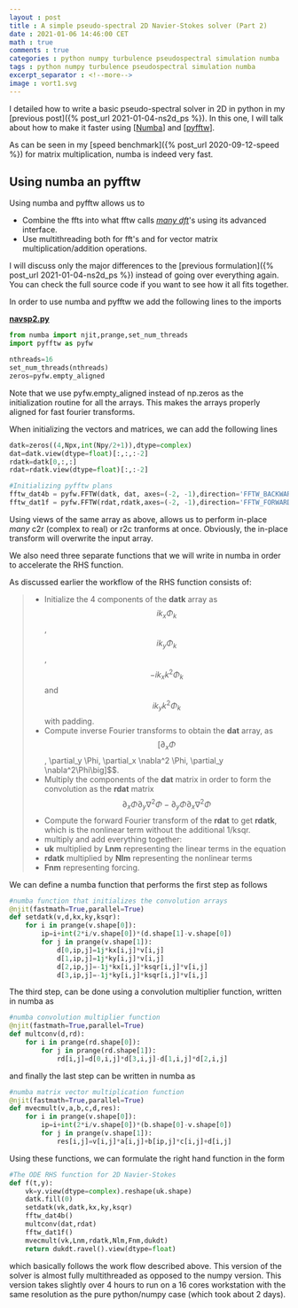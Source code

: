 ```yaml
---
layout : post
title : A simple pseudo-spectral 2D Navier-Stokes solver (Part 2)
date : 2021-01-06 14:46:00 CET
math : true
comments : true
categories : python numpy turbulence pseudospectral simulation numba
tags : python numpy turbulence pseudospectral simulation numba
excerpt_separator : <!--more-->
image : vort1.svg
---
```


I detailed how to write a basic pseudo-spectral solver in 2D in python in my [previous post]({% post_url 2021-01-04-ns2d_ps %}). In this one, I will talk about how to make it faster using [[Numba](https://numba.pydata.org/)] and [[pyfftw](https://github.com/pyFFTW/pyFFTW)].

As can be seen in my [speed benchmark]({% post_url 2020-09-12-speed %}) for matrix multiplication, numba is indeed very fast.

<!--more-->

## Using numba an pyfftw

Using numba and pyfftw allows us to

- Combine the ffts into what fftw calls [*many dft*](http://www.fftw.org/fftw3_doc/Advanced-Real_002ddata-DFTs.html#Advanced-Real_002ddata-DFTs)'s using its advanced interface.
- Use multithreading both for fft's and for vector matrix multiplication/addition operations.

I will discuss only the major differences to the [previous formulation]({% post_url 2021-01-04-ns2d_ps %}) instead of going over everything again. You can check the full source code if you want to see how it all fits together.

In order to use numba and pyfftw we add the following lines to the imports

**[navsp2.py](https://github.com/gurcani/navsp2/blob/main/navsp2fp.py)**
```py
from numba import njit,prange,set_num_threads
import pyfftw as pyfw

nthreads=16
set_num_threads(nthreads)
zeros=pyfw.empty_aligned
```

Note that we use pyfw.empty_aligned instead of np.zeros as the initialization routine for all the arrays. This makes the arrays properly aligned for 
fast fourier transforms.

When initializing the vectors and matrices, we can add the following lines

```py
datk=zeros((4,Npx,int(Npy/2+1)),dtype=complex)
dat=datk.view(dtype=float)[:,:,:-2]
rdatk=datk[0,:,:]
rdat=rdatk.view(dtype=float)[:,:-2]

#Initializing pyfftw plans
fftw_dat4b = pyfw.FFTW(datk, dat, axes=(-2, -1),direction='FFTW_BACKWARD',normalise_idft=True,threads=nthreads)
fftw_dat1f = pyfw.FFTW(rdat,rdatk,axes=(-2, -1),direction='FFTW_FORWARD',normalise_idft=True,threads=nthreads)
```
Using views of the same array as above, allows us to perform in-place *many* c2r (complex to real) or r2c tranforms at once. Obviously, the in-place transform will overwrite the input array.

We also need three separate functions that we will write in numba in order to accelerate the RHS function. 

As discussed earlier the workflow of the RHS function consists of:

> - Initialize the 4 components of the **datk** array as $$i k_x \Phi _k$$, $$i k_y \Phi _k$$, $$-i k_x k^2\Phi _k$$ and $$i k_y k^2 \Phi _k$$ with padding.
> - Compute inverse Fourier transforms to obtain the **dat** array, as $$\big[\partial_x \Phi$$, \partial_y \Phi, \partial_x \nabla^2 \Phi, \partial_y \nabla^2\Phi\big]$$.
> - Multiply the components of the **dat** matrix in order to form the convolution as the **rdat** matrix $$\partial_x\Phi\partial_y\nabla^2\Phi-\partial_y\Phi\partial_x\nabla^2\Phi$$
> - Compute the forward Fourier transform of the **rdat** to get **rdatk**, which is the nonlinear term without the additional 1/ksqr.
> - multiply and add everything together:
>  - **uk** multiplied by **Lnm** representing the linear terms in the equation
>  - **rdatk** multiplied by **Nlm** representing the nonlinear terms
>  - **Fnm** representing forcing.

We can define a numba function that performs the first step as follows

```py
#numba function that initializes the convolution arrays
@njit(fastmath=True,parallel=True)
def setdatk(v,d,kx,ky,ksqr):
    for i in prange(v.shape[0]):
        ip=i+int(2*i/v.shape[0])*(d.shape[1]-v.shape[0])
        for j in prange(v.shape[1]):
            d[0,ip,j]=1j*kx[i,j]*v[i,j]
            d[1,ip,j]=1j*ky[i,j]*v[i,j]
            d[2,ip,j]=-1j*kx[i,j]*ksqr[i,j]*v[i,j]
            d[3,ip,j]=-1j*ky[i,j]*ksqr[i,j]*v[i,j]
```

The third step, can be done using a convolution multiplier function, written in numba as

```py
#numba convolution multiplier function
@njit(fastmath=True,parallel=True)
def multconv(d,rd):
    for i in prange(rd.shape[0]):
        for j in prange(rd.shape[1]):
            rd[i,j]=d[0,i,j]*d[3,i,j]-d[1,i,j]*d[2,i,j]
```

and finally the last step can be written in numba as

```py
#numba matrix vector multiplication function
@njit(fastmath=True,parallel=True)
def mvecmult(v,a,b,c,d,res):
    for i in prange(v.shape[0]):
        ip=i+int(2*i/v.shape[0])*(b.shape[0]-v.shape[0])
        for j in prange(v.shape[1]):
            res[i,j]=v[i,j]*a[i,j]+b[ip,j]*c[i,j]+d[i,j]

```

Using these functions, we can formulate the right hand function in the form

```py
#The ODE RHS function for 2D Navier-Stokes 
def f(t,y):
    vk=y.view(dtype=complex).reshape(uk.shape)
    datk.fill(0)
    setdatk(vk,datk,kx,ky,ksqr)
    fftw_dat4b()
    multconv(dat,rdat)
    fftw_dat1f()
    mvecmult(vk,Lnm,rdatk,Nlm,Fnm,dukdt)
    return dukdt.ravel().view(dtype=float)
```

which basically follows the work flow described above. This version of the solver is almost fully multithreaded as opposed to the numpy version. This version takes slightly over 4 hours to run on a 16 cores workstation with the same resolution as the pure python/numpy case (which took about 2 days).
